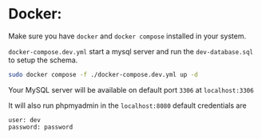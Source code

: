 # Docker:

Make sure you have `docker` and `docker compose` installed in your system.  

`docker-compose.dev.yml` start a mysql server and run the `dev-database.sql` to setup the schema.

```bash
sudo docker compose -f ./docker-compose.dev.yml up -d
```

Your MySQL server will be available on default port `3306` at `localhost:3306`  

It will also run phpmyadmin in the `localhost:8080` 
default credentials are
```
user: dev
password: password
```